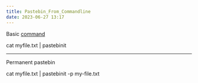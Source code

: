 ```yaml
---
title: Pastebin_From_Commandline
date: 2023-06-27 13:17
---
```

Basic [command](command)

cat myfile.txt | pastebinit

---
Permanent pastebin

cat myfile.txt | pastebinit -p my-file.txt

